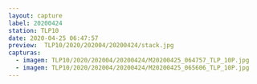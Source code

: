 ```yaml
---
layout: capture
label: 20200424
station: TLP10
date: 2020-04-25 06:47:57
preview:  TLP10/2020/202004/20200424/stack.jpg
capturas:
  - imagem: TLP10/2020/202004/20200424/M20200425_064757_TLP_10P.jpg
  - imagem: TLP10/2020/202004/20200424/M20200425_065606_TLP_10P.jpg
---
```

